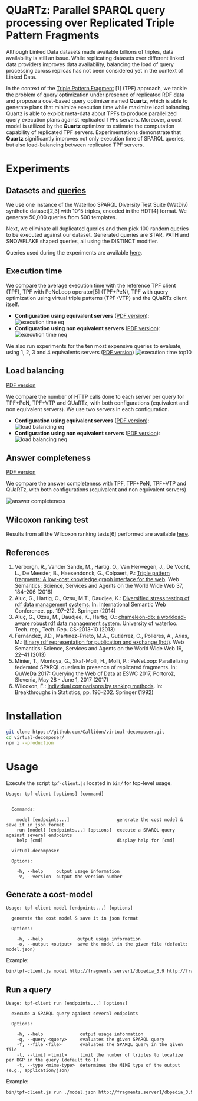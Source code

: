 #  QUaRTz: Parallel SPARQL query processing over Replicated Triple Pattern Fragments

Although Linked Data datasets made available billions of
triples, data availability is still an issue. While replicating datasets over
different linked data providers improves data availability, balancing the
load of query processing across replicas has not been considered yet in
the context of Linked Data. 

In the context of the [Triple Pattern Fragment](http://linkeddatafragments.org/) [1] (TPF) approach, we tackle the problem of query optimization under presence of replicated RDF data and propose a cost-based query
optimizer named **Quartz**, which is able to generate plans that minimize execution time while maximize load balancing. Quartz is able to exploit meta-data about TPFs to produce parallelized query execution
plans against replicated TPFs servers. Moreover, a cost model is utilized by the **Quartz** optimizer to estimate the computation capability
of replicated TPF servers. Experimentations demonstrate that **Quartz**
significantly improves not only execution time of SPARQL queries, but
also load-balancing between replicated TPF servers.

# Experiments

## Datasets and [queries](https://github.com/Callidon/quartz-tpf/blob/master/scripts/queriesWatDiv100)

We use one instance of the Waterloo SPARQL Diversity Test Suite (WatDiv) synthetic dataset[2,3] with 10^5 triples, encoded in the HDT[4] format.
We generate 50,000 queries from 500 templates.

Next, we eliminate all duplicated queries and then pick 100 random queries to be executed against our dataset. Generated queries are STAR, PATH and SNOWFLAKE shaped queries, all using the DISTINCT modifier.

Queries used during the experiments are available [here](https://github.com/Callidon/quartz-tpf/blob/master/scripts/queriesWatDiv100).

## Execution time


We compare the average execution time with the reference TPF client (TPF), TPF with PeNeLoop operator[5] (TPF+PeN), TPF with query optimization using virtual triple patterns (TPF+VTP) and the QUaRTz client itself.

* **Configuration using equivalent servers** ([PDF version](https://github.com/Callidon/quartz-tpf/blob/master/scripts/amazon/execution_time_eq.pdf)):
![execution time eq](https://raw.githubusercontent.com/Callidon/quartz-tpf/master/scripts/amazon/execution_time_eq.png)
* **Configuration using non equivalent servers** ([PDF version](https://github.com/Callidon/quartz-tpf/blob/master/scripts/amazon/execution_time_neq.pdf)):
![execution time neq](https://raw.githubusercontent.com/Callidon/quartz-tpf/master/scripts/amazon/execution_time_neq.png)

We also run experiments for the ten most expensive queries to evaluate, using 1, 2, 3 and 4 equivalents servers ([PDF version](https://github.com/Callidon/quartz-tpf/blob/master/scripts/amazon/top10_many_servers.pdf))
![execution time top10](https://raw.githubusercontent.com/Callidon/quartz-tpf/master/scripts/amazon/top10_many_servers.png)

## Load balancing

[PDF version](https://github.com/Callidon/quartz-tpf/blob/master/scripts/amazon/http_calls.pdf)

We compare the number of HTTP calls done to each server per query for TPF+PeN, TPF+VTP and QUaRTz, with both configurations (equivalent and non equivalent servers). We use two servers in each configuration.

* **Configuration using equivalent servers** ([PDF version](https://github.com/Callidon/quartz-tpf/blob/master/scripts/amazon/http_calls_eq.pdf)):
![load balancing eq](https://raw.githubusercontent.com/Callidon/quartz-tpf/master/scripts/amazon/http_calls_eq.png)
* **Configuration using non equivalent servers** ([PDF version](https://github.com/Callidon/quartz-tpf/blob/master/scripts/amazon/http_calls_neq.pdf)):
![load balancing neq](https://raw.githubusercontent.com/Callidon/quartz-tpf/master/scripts/amazon/http_calls_neq.png)

## Answer completeness

[PDF version](https://github.com/Callidon/quartz-tpf/blob/master/scripts/amazon/completeness.pdf)

We compare the answer completeness with TPF, TPF+PeN, TPF+VTP and QUaRTz, with both configurations (equivalent and non equivalent servers)

![answer completeness](https://raw.githubusercontent.com/Callidon/quartz-tpf/master/scripts/amazon/completeness.png)

## Wilcoxon ranking test

Results from all the Wilcoxon ranking tests[6] performed are available [here](https://github.com/Callidon/quartz-tpf/blob/master/scripts/amazon/wilcoxon.md).

## References

1. Verborgh, R., Vander Sande, M., Hartig, O., Van Herwegen, J., De Vocht, L.,
De Meester, B., Haesendonck, G., Colpaert, P.: [Triple pattern fragments: A low-cost knowledge graph interface for the web](https://biblio.ugent.be/publication/8050661/file/8050671.pdf). Web Semantics: Science, Services and Agents on the World Wide Web 37, 184–206 (2016)
2. Aluc, G., Hartig, O., Ozsu, M.T., Daudjee, K.: [Diversified stress testing of rdf data management systems.](http://olafhartig.de/files/AlucEtAl_ISWC14_Preprint.pdf) In: International Semantic Web Conference. pp. 197–212. Springer (2014)
3. Aluç, G., Ozsu, M., Daudjee, K., Hartig, O.: [chameleon-db: a workload-aware robust rdf data management system](http://citeseerx.ist.psu.edu/viewdoc/download?doi=10.1.1.636.9612&rep=rep1&type=pdf). University of waterloo. Tech. rep., Tech. Rep.
CS-2013-10 (2013)
4. Fernández, J.D., Martínez-Prieto, M.A., Gutiérrez, C., Polleres, A., Arias, M.: [Binary rdf representation for publication and exchange (hdt)](http://www.imap.websemanticsjournal.org/preprints/index.php/ps/article/viewFile/328/333). Web Semantics: Science, Services and Agents on the World Wide Web 19, 22–41 (2013)
5. Minier, T., Montoya, G., Skaf-Molli, H., Molli, P.: PeNeLoop: Parallelizing federated SPARQL queries in presence of replicated fragments. In: QuWeDa 2017: Querying the Web of Data at ESWC 2017, Portorož, Slovenia, May 28 - June 1, 2017 (2017)
6. Wilcoxon, F.: [Individual comparisons by ranking methods](http://hbanaszak.mjr.uw.edu.pl/TempTxt/Wilcoxon_1946_IndividualComparisonByRankingMethods.pdf). In: Breakthroughs in Statistics, pp. 196–202. Springer (1992)

# Installation

```bash
git clone htpps://github.com/Callidon/virtual-decomposer.git
cd virtual-decomposer/
npm i --production
```

# Usage

Execute the script `tpf-client.js` located in `bin/` for top-level usage.
```
Usage: tpf-client [options] [command]


  Commands:

    model [endpoints...]                  generate the cost model & save it in json format
    run [model] [endpoints...] [options]  execute a SPARQL query against several endpoints
    help [cmd]                            display help for [cmd]

  virtual-decomposer

  Options:

    -h, --help     output usage information
    -V, --version  output the version number
```

## Generate a cost-model

```
Usage: tpf-client model [endpoints...] [options]

  generate the cost model & save it in json format

  Options:

    -h, --help             output usage information
    -o, --output <output>  save the model in the given file (default: model.json)
```
Example:
```bash
bin/tpf-client.js model http://fragments.server1/dbpedia_3.9 http://fragments.server2/dbpedia_3.9 -o model.json
```

## Run a query

```
Usage: tpf-client run [endpoints...] [options]

  execute a SPARQL query against several endpoints

  Options:

    -h, --help              output usage information
    -q, --query <query>     evaluates the given SPARQL query
    -f, --file <file>       evaluates the SPARQL query in the given file
    -l, --limit <limit>     limit the number of triples to localize per BGP in the query (default to 1)
    -t, --type <mime-type>  determines the MIME type of the output (e.g., application/json)
```

Example:
```bash
bin/tpf-client.js run ./model.json http://fragments.server1/dbpedia_3.9 http://fragments.server2/dbpedia_3.9 -q 'SELECT * WHERE { ?s ?p ?o . }'
```
